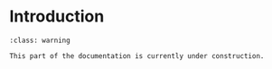 # Introduction

```{admonition} Coming Soon!
:class: warning

This part of the documentation is currently under construction.
```
